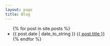 ```yaml
---
layout: page
title: Blog
---
```


<ul>
	{% for post in site.posts %}
		<li>{{ post.date | date_to_string }}
			<a href="{{ site.baseurl }}{{ post.url }}">{{ post.title }}</a>
		</li>
	{% endfor %}
</ul>
